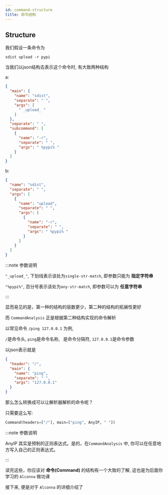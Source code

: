 ```yaml
---
id: command-structure
title: 命令结构
---
```


## Structure

我们假设一条命令为
```
sdist upload -r pypi
```

当我们以json结构去表示这个命令时, 有大致两种结构

a:
```json
{
  "main": {
    "name": "sdist",
    "separate": " ",
    "args": [
      " _upload_ "
    ]
  },
  "separate": " ",
  "subcommand": [
    {
      "name": "-r",
      "separate": " ",
      "args": " %pypi% "
    }
  ]
}
```
b:
```json
{
  "name": "sdist",
  "separate": " ",
  "args": [
    {
      "name": "upload",
      "separate": " ",
      "args": [
        {
          "name": "-r",
          "separate": " ",
          "args": " %pypi% "
        }
      ]
    }
  ]
}
```

:::note 参数说明

`"_upload_"`, 下划线表示该处为`single-str-match`, 即参数只能为 **指定字符串**

`"%pypi%"`, 百分号表示该处为`any-str-match`, 即参数可以为 **任意字符串**

:::

显而易见的是，第一种的结构的层数更少，第二种的结构的拓展性更好

而 `CommandAnalysis` 正是根据第二种结构实现的命令解析

以常见命令 `/ping 127.0.0.1` 为例, 

`/`是命令头, `ping`是命令名称, ` `是命令分隔符, `127.0.0.1`是命令参数

以json表示就是
```json
{
  "header": "/",
  "main": {
    "name": "ping",
    "separate": " ",
    "args": "127.0.0.1"
  }
}
```

那么怎么转换成可以让解析器解析的命令呢？

只需要这么写:

```python
Command(headers=["/"], main=["ping", AnyIP, " "])
```

:::note 参数说明

AnyIP 其实是预制的正则表达式。是的，在`CommandAnalysis` 中, 你可以在任意地方写入自己的正则表达式。

:::

读完这些，你应该对 **命令(Command)** 的结构有一个大致的了解, 这也是为后面你学习的 `Alconna` 做功课

接下来, 便是对于 `Alconna` 的详细介绍了